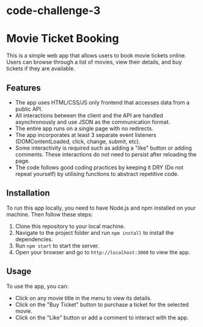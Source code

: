 # code-challenge-3

# Movie Ticket Booking

This is a simple web app that allows users to book movie tickets online. Users can browse through a list of movies, view their details, and buy tickets if they are available.

## Features

- The app uses HTML/CSS/JS only frontend that accesses data from a public API.
- All interactions between the client and the API are handled asynchronously and use JSON as the communication format.
- The entire app runs on a single page with no redirects.
- The app incorporates at least 3 separate event listeners (DOMContentLoaded, click, change, submit, etc).
- Some interactivity is required such as adding a "like" button or adding comments. These interactions do not need to persist after reloading the page.
- The code follows good coding practices by keeping it DRY (Do not repeat yourself) by utilising functions to abstract repetitive code.

## Installation

To run this app locally, you need to have Node.js and npm installed on your machine. Then follow these steps:

1. Clone this repository to your local machine.
2. Navigate to the project folder and run `npm install` to install the dependencies.
3. Run `npm start` to start the server.
4. Open your browser and go to `http://localhost:3000` to view the app.

## Usage

To use the app, you can:

- Click on any movie title in the menu to view its details.
- Click on the "Buy Ticket" button to purchase a ticket for the selected movie.
- Click on the "Like" button or add a comment to interact with the app.

